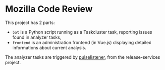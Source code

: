 # Mozilla Code Review

This project has 2 parts:

* `bot` is a Python script running as a Taskcluster task, reporting issues found in analyzer tasks,
* `frontend` is an administration frontend (in Vue.js) displaying detailed informations about current analysis.

The analyzer tasks are triggered by [pulselistener](https://github.com/mozilla/release-services/tree/master/src/pulselistener), from the release-services project.
